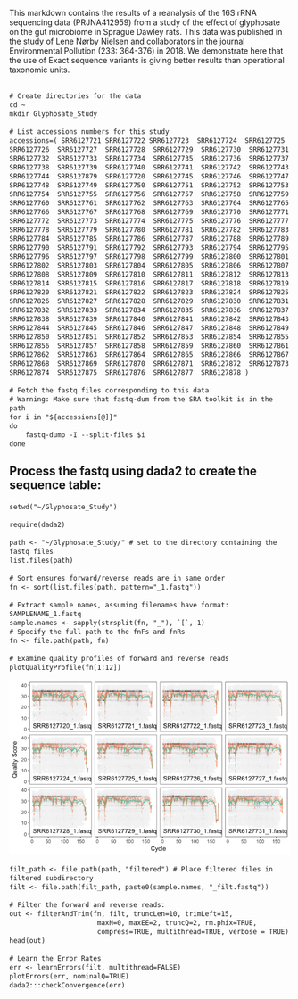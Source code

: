 This markdown contains the results of a reanalysis of the 16S rRNA sequencing data (PRJNA412959) from a study of the effect of glyphosate on the gut microbiome in Sprague Dawley rats. This data was published in the study of Lene Nørby Nielsen and collaborators in the journal Environmental Pollution (233: 364-376) in 2018. We demonstrate here that the use of Exact sequence variants is giving better results than operational taxonomic units.  

```{bash}

# Create directories for the data
cd ~
mkdir Glyphosate_Study

# List accessions numbers for this study
accessions=( SRR6127721 SRR6127722 SRR6127723  SRR6127724  SRR6127725  SRR6127726  SRR6127727  SRR6127728  SRR6127729  SRR6127730  SRR6127731  SRR6127732  SRR6127733  SRR6127734  SRR6127735  SRR6127736  SRR6127737  SRR6127738  SRR6127739  SRR6127740  SRR6127741  SRR6127742  SRR6127743  SRR6127744  SRR6127879  SRR6127720  SRR6127745  SRR6127746  SRR6127747  SRR6127748  SRR6127749  SRR6127750  SRR6127751  SRR6127752  SRR6127753  SRR6127754  SRR6127755  SRR6127756  SRR6127757  SRR6127758  SRR6127759  SRR6127760  SRR6127761  SRR6127762  SRR6127763  SRR6127764  SRR6127765  SRR6127766  SRR6127767  SRR6127768  SRR6127769  SRR6127770  SRR6127771  SRR6127772  SRR6127773  SRR6127774  SRR6127775  SRR6127776  SRR6127777  SRR6127778  SRR6127779  SRR6127780  SRR6127781  SRR6127782  SRR6127783  SRR6127784  SRR6127785  SRR6127786  SRR6127787  SRR6127788  SRR6127789  SRR6127790  SRR6127791  SRR6127792  SRR6127793  SRR6127794  SRR6127795  SRR6127796  SRR6127797  SRR6127798  SRR6127799  SRR6127800  SRR6127801  SRR6127802  SRR6127803  SRR6127804  SRR6127805  SRR6127806  SRR6127807  SRR6127808  SRR6127809  SRR6127810  SRR6127811  SRR6127812  SRR6127813  SRR6127814  SRR6127815  SRR6127816  SRR6127817  SRR6127818  SRR6127819  SRR6127820  SRR6127821  SRR6127822  SRR6127823  SRR6127824  SRR6127825  SRR6127826  SRR6127827  SRR6127828  SRR6127829  SRR6127830  SRR6127831  SRR6127832  SRR6127833  SRR6127834  SRR6127835  SRR6127836  SRR6127837  SRR6127838  SRR6127839  SRR6127840  SRR6127841  SRR6127842  SRR6127843  SRR6127844  SRR6127845  SRR6127846  SRR6127847  SRR6127848  SRR6127849  SRR6127850  SRR6127851  SRR6127852  SRR6127853  SRR6127854  SRR6127855  SRR6127856  SRR6127857  SRR6127858  SRR6127859  SRR6127860  SRR6127861  SRR6127862  SRR6127863  SRR6127864  SRR6127865  SRR6127866  SRR6127867  SRR6127868  SRR6127869  SRR6127870  SRR6127871  SRR6127872  SRR6127873  SRR6127874  SRR6127875  SRR6127876  SRR6127877  SRR6127878 )

# Fetch the fastq files corresponding to this data 
# Warning: Make sure that fastq-dum from the SRA toolkit is in the path
for i in "${accessions[@]}"
do
	fastq-dump -I --split-files $i
done

```


## Process the fastq using dada2 to create the sequence table:
```{r dada2, echo=FALSE}
setwd("~/Glyphosate_Study")

require(dada2)

path <- "~/Glyphosate_Study/" # set to the directory containing the fastq files 
list.files(path) 

# Sort ensures forward/reverse reads are in same order
fn <- sort(list.files(path, pattern="_1.fastq"))

# Extract sample names, assuming filenames have format: SAMPLENAME_1.fastq
sample.names <- sapply(strsplit(fn, "_"), `[`, 1)
# Specify the full path to the fnFs and fnRs
fn <- file.path(path, fn)

# Examine quality profiles of forward and reverse reads
plotQualityProfile(fn[1:12])

```

![](images/Figure_1.tiff?raw=true)

```
filt_path <- file.path(path, "filtered") # Place filtered files in filtered subdirectory
filt <- file.path(filt_path, paste0(sample.names, "_filt.fastq"))

# Filter the forward and reverse reads:
out <- filterAndTrim(fn, filt, truncLen=10, trimLeft=15, 
                      maxN=0, maxEE=2, truncQ=2, rm.phix=TRUE,
                      compress=TRUE, multithread=TRUE, verbose = TRUE)
head(out)

# Learn the Error Rates 
err <- learnErrors(filt, multithread=FALSE)
plotErrors(err, nominalQ=TRUE)
dada2:::checkConvergence(err)
```


